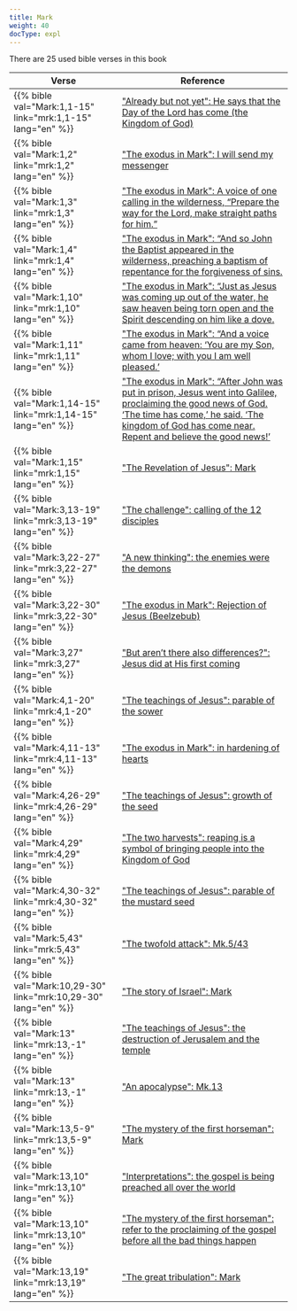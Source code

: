 ```yaml
---
title: Mark
weight: 40
docType: expl
---
```


There are 25 used bible verses in this book

| Verse | Reference |
|-------|-----------|
| {{% bible val="Mark:1,1-15" link="mrk:1,1-15" lang="en" %}} | ["Already but not yet": He says that the Day of the Lord has come (the Kingdom of God)](/expl/../expl/background/israel/jesus-and-the-covenant#e3c4) |
| {{% bible val="Mark:1,2" link="mrk:1,2" lang="en" %}} | ["The exodus in Mark": I will send my messenger](/expl/../expl/background/israel/the-second-exodus#70f4) |
| {{% bible val="Mark:1,3" link="mrk:1,3" lang="en" %}} | ["The exodus in Mark": A voice of one calling in the wilderness, “Prepare the way for the Lord, make straight paths for him.”](/expl/../expl/background/israel/the-second-exodus#70f4) |
| {{% bible val="Mark:1,4" link="mrk:1,4" lang="en" %}} | ["The exodus in Mark": “And so John the Baptist appeared in the wilderness, preaching a baptism of repentance for the forgiveness of sins.](/expl/../expl/background/israel/the-second-exodus#70f4) |
| {{% bible val="Mark:1,10" link="mrk:1,10" lang="en" %}} | ["The exodus in Mark": “Just as Jesus was coming up out of the water, he saw heaven being torn open and the Spirit descending on him like a dove.](/expl/../expl/background/israel/the-second-exodus#70f4) |
| {{% bible val="Mark:1,11" link="mrk:1,11" lang="en" %}} | ["The exodus in Mark": “And a voice came from heaven: ‘You are my Son, whom I love; with you I am well pleased.’](/expl/../expl/background/israel/the-second-exodus#70f4) |
| {{% bible val="Mark:1,14-15" link="mrk:1,14-15" lang="en" %}} | ["The exodus in Mark": “After John was put in prison, Jesus went into Galilee, proclaiming the good news of God. ‘The time has come,’ he said. ‘The kingdom of God has come near. Repent and believe the good news!’](/expl/../expl/background/israel/the-second-exodus#70f4) |
| {{% bible val="Mark:1,15" link="mrk:1,15" lang="en" %}} | ["The Revelation of Jesus": Mark](/expl/../expl/content/vision/setting-the-foundation#33b5) |
| {{% bible val="Mark:3,13-19" link="mrk:3,13-19" lang="en" %}} | ["The challenge": calling of the 12 disciples](/expl/../expl/background/israel/jesus-and-the-covenant#298a) |
| {{% bible val="Mark:3,22-27" link="mrk:3,22-27" lang="en" %}} | ["A new thinking": the enemies were the demons](/expl/../expl/background/israel/jesus-and-the-covenant#a5cc) |
| {{% bible val="Mark:3,22-30" link="mrk:3,22-30" lang="en" %}} | ["The exodus in Mark": Rejection of Jesus (Beelzebub)](/expl/../expl/background/israel/the-second-exodus#70f4) |
| {{% bible val="Mark:3,27" link="mrk:3,27" lang="en" %}} | ["But aren’t there also differences?": Jesus did at His first coming](/expl/../expl/content/1000y/the-thousand-year-kingdom#e7fd) |
| {{% bible val="Mark:4,1-20" link="mrk:4,1-20" lang="en" %}} | ["The teachings of Jesus": parable of the sower](/expl/../expl/background/israel/jesus-and-the-covenant#b343) |
| {{% bible val="Mark:4,11-13" link="mrk:4,11-13" lang="en" %}} | ["The exodus in Mark": in hardening of hearts](/expl/../expl/background/israel/the-second-exodus#70f4) |
| {{% bible val="Mark:4,26-29" link="mrk:4,26-29" lang="en" %}} | ["The teachings of Jesus": growth of the seed](/expl/../expl/background/israel/jesus-and-the-covenant#b343) |
| {{% bible val="Mark:4,29" link="mrk:4,29" lang="en" %}} | ["The two harvests": reaping is a symbol of bringing people into the Kingdom of God](/expl/../expl/content/harvest/gods-army-and-the-seven-angels#833c) |
| {{% bible val="Mark:4,30-32" link="mrk:4,30-32" lang="en" %}} | ["The teachings of Jesus": parable of the mustard seed](/expl/../expl/background/israel/jesus-and-the-covenant#b343) |
| {{% bible val="Mark:5,43" link="mrk:5,43" lang="en" %}} | ["The twofold attack": Mk.5/43](/expl/../expl/content/beasts/the-nature-of-the-beast-in-the-book-of-revelation#f4be) |
| {{% bible val="Mark:10,29-30" link="mrk:10,29-30" lang="en" %}} | ["The story of Israel": Mark](/expl/../appl/topics/hero/who-rules-the-world#af6b) |
| {{% bible val="Mark:13" link="mrk:13,-1" lang="en" %}} | ["The teachings of Jesus": the destruction of Jerusalem and the temple](/expl/../expl/background/israel/jesus-and-the-covenant#b343) |
| {{% bible val="Mark:13" link="mrk:13,-1" lang="en" %}} | ["An apocalypse": Mk.13](/expl/../expl/background/literature/the-book-of-revelation-how-to-read-it#2f5c) |
| {{% bible val="Mark:13,5-9" link="mrk:13,5-9" lang="en" %}} | ["The mystery of the first horseman": Mark](/expl/../expl/content/seals/the-mystery-of-the-four-horse-men#bd9c) |
| {{% bible val="Mark:13,10" link="mrk:13,10" lang="en" %}} | ["Interpretations": the gospel is being preached all over the world](/expl/../expl/content/seals/the-mystery-of-the-four-horse-men#1fbb) |
| {{% bible val="Mark:13,10" link="mrk:13,10" lang="en" %}} | ["The mystery of the first horseman": refer to the proclaiming of the gospel before all the bad things happen](/expl/../expl/content/seals/the-mystery-of-the-four-horse-men#bd9c) |
| {{% bible val="Mark:13,19" link="mrk:13,19" lang="en" %}} | ["The great tribulation": Mark](/expl/../expl/content/army/the-end-time-and-the-great-tribulation#a3b5) |
